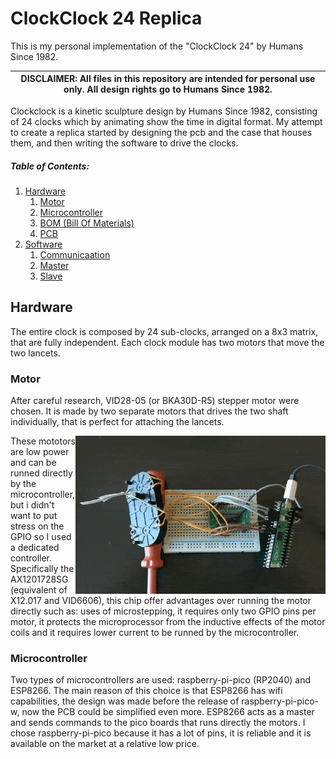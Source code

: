 # ClockClock 24 Replica
This is my personal implementation of the "ClockClock 24" by Humans Since 1982.

| DISCLAIMER: All files in this repository are intended for personal use only. All design rights go to Humans Since 1982.|
| - |

Clockclock is a kinetic sculpture design by Humans Since 1982, consisting of 24 clocks which by animating show the time in digital format. My attempt to create a replica started by designing the pcb and the case that houses them, and then writing the software to drive the clocks.

##### Table of Contents:
1. [Hardware](#hardware)
    1. [Motor](#motors)
    1. [Microcontroller](#)
    1. [BOM (Bill Of Materials)](#)
    2. [PCB]()
2. [Software](#software)
    1. [Communicaation](#)
    1. [Master](#)
    2. [Slave]()
## Hardware
The entire clock is composed by 24 sub-clocks, arranged on a 8x3 matrix, that are fully independent. Each clock module has two motors that move the two lancets.

### Motor
After careful research, VID28-05 (or BKA30D-R5) stepper motor were chosen. It is made by two separate motors that drives the two shaft individually, that is perfect for attaching the lancets.

<img align="right" width="400"  src="/images/vid-28.gif">
These mototors are low power and can be runned directly by the microcontroller, but i didn't want to put stress on the GPIO so I used a dedicated controller. Specifically the AX1201728SG (equivalent of X12.017 and VID6606), this chip offer advantages over running the motor directly such as: uses of microstepping, it requires only two GPIO pins per motor, it protects the microprocessor from the inductive effects of the motor coils and it requires lower current to be runned by the microcontroller.

### Microcontroller
Two types of microcontrollers are used: raspberry-pi-pico (RP2040) and ESP8266. The main reason of this choice is that ESP8266 has wifi capabilities, the design was made before the release of raspberry-pi-pico-w, now the PCB could be simplified even more. ESP8266 acts as a master and sends commands to the pico boards that runs directly the motors. I chose raspberry-pi-pico because it has a lot of pins, it is reliable and it is available on the market at a relative low price.